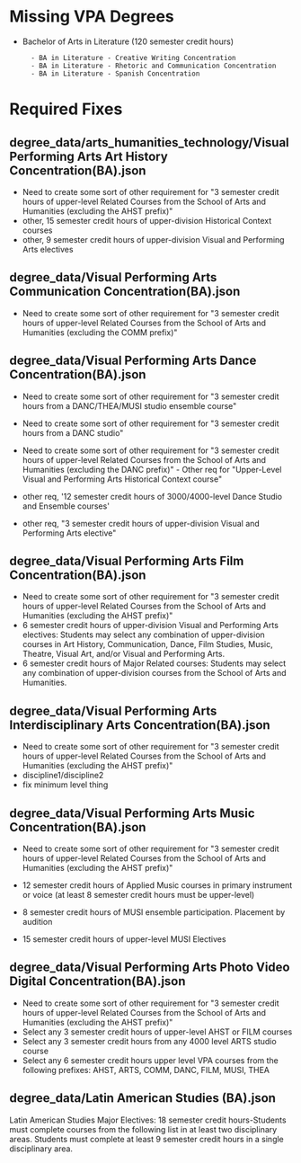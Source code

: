 # Missing VPA Degrees


- Bachelor of Arts in Literature (120 semester credit hours)

        - BA in Literature - Creative Writing Concentration
        - BA in Literature - Rhetoric and Communication Concentration
        - BA in Literature - Spanish Concentration

# Required Fixes

## degree_data/arts_humanities_technology/Visual Performing Arts Art History Concentration(BA).json

- Need to create some sort of other requirement for "3 semester credit hours of upper-level Related Courses from the School of Arts and Humanities (excluding the AHST prefix)"
- other, 15 semester credit hours of upper-division Historical Context courses
- other, 9 semester credit hours of upper-division Visual and Performing Arts electives

## degree_data/Visual Performing Arts Communication Concentration(BA).json

- Need to create some sort of other requirement for "3 semester credit hours of upper-level Related Courses from the School of Arts and Humanities (excluding the COMM prefix)"

## degree_data/Visual Performing Arts Dance Concentration(BA).json

- Need to create some sort of other requirement for "3 semester credit hours from a DANC/THEA/MUSI studio ensemble course"

- Need to create some sort of other requirement for "3 semester credit hours from a DANC studio"
- Need to create some sort of other requirement for "3 semester credit hours of upper-level Related Courses from the School of Arts and Humanities (excluding the DANC prefix)"
        - Other req for "Upper-Level Visual and Performing Arts Historical Context course"
- other req, '12 semester credit hours of 3000/4000-level Dance Studio and Ensemble courses'
- other req, "3 semester credit hours of upper-division Visual and Performing Arts elective"

## degree_data/Visual Performing Arts Film Concentration(BA).json

- Need to create some sort of other requirement for "3 semester credit hours of upper-level Related Courses from the School of Arts and Humanities (excluding the AHST prefix)"
- 6 semester credit hours of upper-division Visual and Performing Arts electives: Students may select any combination of upper-division courses in Art History, Communication, Dance, Film Studies, Music, Theatre, Visual Art, and/or Visual and Performing Arts.
- 6 semester credit hours of Major Related courses: Students may select any combination of upper-division courses from the School of Arts and Humanities.

## degree_data/Visual Performing Arts Interdisciplinary Arts Concentration(BA).json

- Need to create some sort of other requirement for "3 semester credit hours of upper-level Related Courses from the School of Arts and Humanities (excluding the AHST prefix)"
- discipline1/discipline2
- fix minimum level thing

## degree_data/Visual Performing Arts Music Concentration(BA).json

- Need to create some sort of other requirement for "3 semester credit hours of upper-level Related Courses from the School of Arts and Humanities (excluding the AHST prefix)"

- 12 semester credit hours of Applied Music courses in primary instrument or voice (at least 8 semester credit hours must be upper-level)

- 8 semester credit hours of MUSI ensemble participation. Placement by audition

- 15 semester credit hours of upper-level MUSI Electives

## degree_data/Visual Performing Arts Photo Video Digital Concentration(BA).json

- Need to create some sort of other requirement for "3 semester credit hours of upper-level Related Courses from the School of Arts and Humanities (excluding the AHST prefix)"
- Select any 3 semester credit hours of upper-level AHST or FILM courses
- Select any 3 semester credit hours from any 4000 level ARTS studio course
- Select any 6 semester credit hours upper level VPA courses from the following prefixes: AHST, ARTS, COMM, DANC, FILM, MUSI, THEA

## degree_data/Latin American Studies (BA).json
Latin American Studies Major Electives: 18 semester credit hours-Students must complete courses from the following list in at least two disciplinary areas. Students must complete at least 9 semester credit hours in a single disciplinary area.